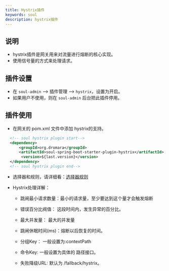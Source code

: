 ```yaml
---
title: Hystrix插件
keywords: soul
description: hystrix插件
---
```


## 说明

* hystrix插件是网关用来对流量进行熔断的核心实现。
* 使用信号量的方式来处理请求。

## 插件设置

* 在 `soul-admin` -->  插件管理 --> `hystrix`，设置为开启。
* 如果用户不使用，则在 `soul-admin` 后台把此插件停用。

## 插件使用

* 在网关的 pom.xml 文件中添加 hystrix的支持。

```xml
  <!-- soul hystrix plugin start-->
  <dependency>
      <groupId>org.dromara</groupId>
      <artifactId>soul-spring-boot-starter-plugin-hystrix</artifactId>
       <version>${last.version}</version>
  </dependency>
  <!-- soul hystrix plugin end-->
``` 

* 选择器和规则，请详细看：[选择器规则](../selector-and-rule)

* Hystrix处理详解：

    * 跳闸最小请求数量：最小的请求量，至少要达到这个量才会触发熔断
    
    * 错误百分比阀值： 这段时间内，发生异常的百分比。
    
    * 最大并发量： 最大的并发量
    
    * 跳闸休眠时间(ms)：熔断以后恢复的时间。
    
    * 分组Key： 一般设置为:contextPath
    
    * 命令Key: 一般设置为具体的 路径接口。
    
    * 失败降级URL: 默认为 /fallback/hystrix。
